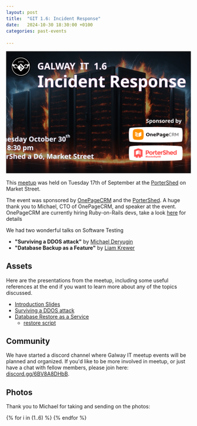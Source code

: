 ```yaml
---
layout: post
title:  "GIT 1.6: Incident Response"
date:   2024-10-30 18:30:00 +0100
categories: past-events

---
```

![GIT 1.6: Incident Response](/assets/1.6/poster.png)

This [meetup](https://www.meetup.com/galway-information-technology/events/304031574/) was held on Tuesday 17th of September at the [PorterShed](https://www.google.com/maps/place/PorterShed/@53.2734788,-9.0534656,17z/data=!3m1!4b1!4m6!3m5!1s0x485b96e5c4af853f:0x3535a8060a8c257d!8m2!3d53.2734788!4d-9.0534656!16s%2Fg%2F11c0xpjshy?entry=ttu) on Market Street.


The event was sponsored by [OnePageCRM](https://www.onepagecrm.com/) and the [PorterShed](https://portershed.com/). A huge thank you to Michael, CTO of OnePageCRM, and speaker at the event. OnePageCRM are currently hiring Ruby-on-Rails devs, take a look [here](https://www.onepagecrm.com/careers/) for details


We had two wonderful talks on Software Testing

- **"Surviving a DDOS attack"** by [Michael Deryugin](https://www.linkedin.com/in/michael-deryugin/)
- **"Database Backup as a Feature"** by [Liam Krewer](https://www.linkedin.com/in/liamkrewer/)


## Assets

Here are the presentations from the meetup, including some useful references at the end if you want to learn more about any of the topics discussed.

- [Introduction Slides](/assets/1.6/intro.pdf)
- [Surviving a DDOS attack](/assets/1.6/ddos.pdf)
- [Database Restore as a Service](/assets/1.6/database-restore.pdf)
  - [restore script](https://gist.github.com/caffeinated-tech/8492c2c1b93deed4cc06b89a8e14d6c8)


## Community

We have started a discord channel where Galway IT meetup events will be planned and organized. If you'd like to be more involved in meetup, or just have a chat with fellow members, please join here: [discord.gg/6BV8A8DHbB](discord.gg/6BV8A8DHbB).


## Photos 

Thank you to Michael for taking and sending on the photos:


<!-- https://nanogallery2.nanostudio.org/ -->
<div id="nanogallery2" data-nanogallery2='{
	"itemsBaseURL": "/assets/1.6/photos/",
    "thumbnailHeight": 240,
    "thumbnailWidth":  "auto"   
  }'>
  {% for i in (1..6) %}
    <a href="{{i}}.jpg" data-ngthumb="{{i}}.jpg"></a>
  {% endfor %}
</div>